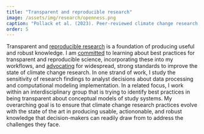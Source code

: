 ```yaml
---
title: "Transparent and reproducible research"
image: /assets/img/research/openness.png
caption: "Pollack et al. (2023). Peer-reviewed climate change research has a transparency problem. The scientific community needs to do better. Preprint.  Dec 2023. https://doi.org/10.31219/osf.io/29nhv."
order: 5
---
```


 Transparent and [reproducible research](https://nap.nationalacademies.org/read/25303/chapter/1) is a foundation of producing useful and robust knowledge. I am [committed](https://github.com/abpoll/climsci_commit) to learning about best practices for transparent and reproducible science, incorporating these into my workflows, and [advocating](https://osf.io/preprints/osf/29nhv) for widespread, strong standards to improve the state of climate change research. In one strand of work, I study the sensitivity of research findings to analyst decisions about data processing and computational modeling implementation. In a related focus, I work within an interdisciplinary group that is trying to identify best practices in being transparent about conceptual models of study systems. My overarching goal is to ensure that climate change research practices evolve with the state of the art in producing usable, actiononable, and robust knowledge that decision-makers can readily draw from to address the challenges they face. 